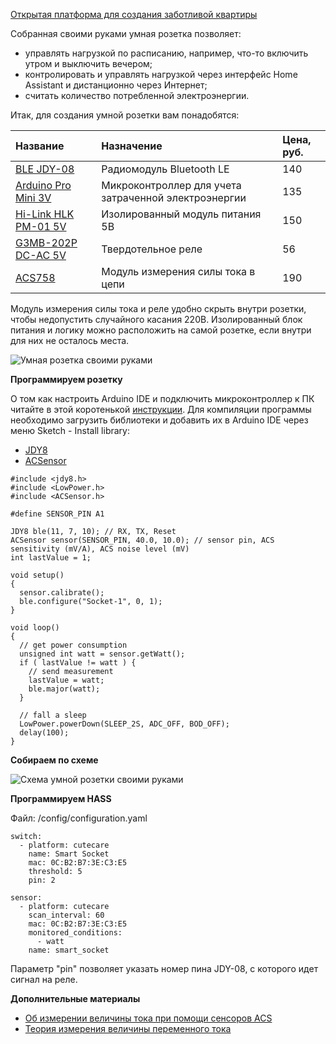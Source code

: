 [Открытая платформа для создания заботливой квартиры](http://cutecare.ru)

Собранная своими руками умная розетка позволяет:

* управлять нагрузкой по расписанию, например, что-то включить утром и выключить вечером;
* контролировать и управлять нагрузкой через интерфейс Home Assistant и дистанционно через Интернет;
* считать количество потребленной электроэнергии.

Итак, для создания умной розетки вам понадобятся:

|Название|Назначение|Цена, руб.|
| :----------- |:----------- |:----------- |
|[BLE JDY-08](https://rover.ebay.com/rover/1/711-53200-19255-0/1?icep_id=114&ipn=icep&toolid=20004&campid=5338218090&mpre=https%3A%2F%2Fwww.ebay.com%2Fitm%2FBluetooth-4-0-BLE-Low-Power-CC2541-JDY-08-Support-Airsync-iBeacon-Module%2F322511962233%3FssPageName%3DSTRK%253AMEBIDX%253AIT%26_trksid%3Dp2057872.m2749.l2649)|Радиомодуль Bluetooth LE|140|
|[Arduino Pro Mini 3V](https://rover.ebay.com/rover/1/711-53200-19255-0/1?icep_id=114&ipn=icep&toolid=20004&campid=5338218090&mpre=https%3A%2F%2Fwww.ebay.com%2Fitm%2F2PCS-New-Pro-Mini-atmega328-Board-5V-16M-Arduino-Compatible-Nano%2F191674251828%3FssPageName%3DSTRK%253AMEBIDX%253AIT%26_trksid%3Dp2057872.m2749.l2649)|Микроконтроллер для учета затраченной электроэнергии|135|
|[Hi-Link HLK PM-01 5V](https://rover.ebay.com/rover/1/711-53200-19255-0/1?icep_id=114&ipn=icep&toolid=20004&campid=5338218090&mpre=https%3A%2F%2Fwww.ebay.com%2Fitm%2FHLK-PM03-AC-DC-220V-to-3-3V-Step-Down-Buck-Isolated-Power-Supply-Module%2F311759562967%3FssPageName%3DSTRK%253AMEBIDX%253AIT%26_trksid%3Dp2057872.m2749.l2649)|Изолированный модуль питания 5В|150|
|[G3MB-202P DC-AC 5V](https://rover.ebay.com/rover/1/711-53200-19255-0/1?icep_id=114&ipn=icep&toolid=20004&campid=5338218090&mpre=https%3A%2F%2Fwww.ebay.com%2Fitm%2F1-2-5-10PCS-5V-12V-24V-G3MB-202P-DC-AC-PCB-SSR-Solid-State-Relay-Module%2F202056147875%3FssPageName%3DSTRK%253AMEBIDX%253AIT%26var%3D502051903070%26_trksid%3Dp2057872.m2749.l2649)|Твердотельное реле|56|
|[ACS758](https://rover.ebay.com/rover/1/711-53200-19255-0/1?icep_id=114&ipn=icep&toolid=20004&campid=5338218090&mpre=https%3A%2F%2Fwww.ebay.com%2Fitm%2FACS758LCB-050B-PFF-T-Hall-Current-Sensor-Current-Module-NEW-%2F311722673729%3Fhash%3Ditem48941e8641)|Модуль измерения силы тока в цепи|190|

Модуль измерения силы тока и реле удобно скрыть внутри розетки, чтобы недопустить случайного касания 220В.
Изолированный блок питания и логику можно расположить на самой розетке, если внутри для них не осталось места.

![Умная розетка своими руками](https://github.com/cutecare/cutecare-docs/blob/master/images/RemoteLight.jpg?raw=true)

**Программируем розетку**

О том как настроить Arduino IDE и подключить микроконтроллер к ПК читайте в этой коротенькой [инструкции](http://cutecare.readthedocs.io/ru/master/%D0%9C%D0%B8%D0%BA%D1%80%D0%BE%D0%BA%D0%BE%D0%BD%D1%82%D1%80%D0%BE%D0%BB%D0%BB%D0%B5%D1%80%D1%8B/#arduino-pro-mini). Для компиляции программы необходимо загрузить библиотеки и добавить их в Arduino IDE через меню Sketch - Install library:

* [JDY8](https://github.com/cutecare/jdy8/archive/master.zip)
* [ACSensor](https://github.com/cutecare/ACS/archive/master.zip)

```
#include <jdy8.h>
#include <LowPower.h>
#include <ACSensor.h>

#define SENSOR_PIN A1

JDY8 ble(11, 7, 10); // RX, TX, Reset
ACSensor sensor(SENSOR_PIN, 40.0, 10.0); // sensor pin, ACS sensitivity (mV/A), ACS noise level (mV)
int lastValue = 1;

void setup() 
{
  sensor.calibrate();
  ble.configure("Socket-1", 0, 1);
}

void loop() 
{
  // get power consumption
  unsigned int watt = sensor.getWatt();
  if ( lastValue != watt ) {
    // send measurement
    lastValue = watt;
    ble.major(watt);
  }

  // fall a sleep
  LowPower.powerDown(SLEEP_2S, ADC_OFF, BOD_OFF);
  delay(100);
}
```

**Собираем по схеме**

![Схема умной розетки своими руками](https://github.com/cutecare/cutecare-docs/blob/master/images/RemoteLigth_bb.png?raw=true)

**Программируем HASS**

Файл: /config/configuration.yaml

```
switch:
  - platform: cutecare
    name: Smart Socket
    mac: 0C:B2:B7:3E:C3:E5
    threshold: 5
    pin: 2

sensor:
  - platform: cutecare
    scan_interval: 60
    mac: 0C:B2:B7:3E:C3:E5
    monitored_conditions:
      - watt
    name: smart_socket
```

Параметр "pin" позволяет указать номер пина JDY-08, с которого идет сигнал на реле.

**Дополнительные материалы**

* [Об измерении величины тока при помощи сенсоров ACS](https://www.dfrobot.com/wiki/index.php/50A_Current_Sensor(SKU:SEN0098))
* [Теория измерения величины переменного тока](https://www.dataforth.com/measuring-rms-values.aspx)
